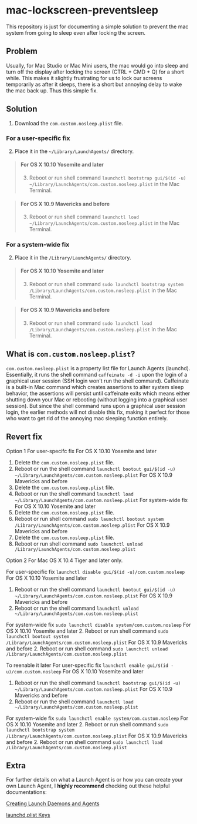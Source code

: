 # mac-lockscreen-preventsleep 
This repository is just for documenting a simple solution to prevent the mac system from going to sleep even after locking the screen. 

## Problem 
Usually, for Mac Studio or Mac Mini users, the mac would go into sleep and turn off the display after locking the screen (CTRL + CMD + Q) for a short while. This makes it slightly frustrating for us to lock our screens temporarily as after it sleeps, there is a short but annoying delay to wake the mac back up. Thus this simple fix. 

## Solution 
1. Download the `com.custom.nosleep.plist` file. 

### For a user-specific fix 
2. Place it in the `~/Library/LaunchAgents/` directory. 

> #### For OS X 10.10 Yosemite and later 
> 3. Reboot or run shell command `launchctl bootstrap gui/$(id -u) ~/Library/LaunchAgents/com.custom.nosleep.plist` in the Mac Terminal. 

> #### For OS X 10.9 Mavericks and before 
> 3. Reboot or run shell command `launchctl load ~/Library/LaunchAgents/com.custom.nosleep.plist` in the Mac Terminal. 

### For a system-wide fix 
2. Place it in the `/Library/LaunchAgents/` directory. 

> #### For OS X 10.10 Yosemite and later 
> 3. Reboot or run shell command `sudo launchctl bootstrap system /Library/LaunchAgents/com.custom.nosleep.plist` in the Mac Terminal. 

> #### For OS X 10.9 Mavericks and before 
> 3. Reboot or run shell command `sudo launchctl load /Library/LaunchAgents/com.custom.nosleep.plist` in the Mac Terminal. 

## What is `com.custom.nosleep.plist`? 
`com.custom.nosleep.plist` is a property list file for Launch Agents (launchd). Essentially, it runs the shell command `caffeinate -d -i` upon the login of a graphical user session (SSH login won't run the shell command). Caffeinate is a built-in Mac command which creates assertions to alter system sleep behavior, the assertions will persist until caffeinate exits which means either shutting down your Mac or rebooting (without logging into a graphical user session). But since the shell command runs upon a graphical user session login, the earlier methods will not disable this fix, making it perfect for those who want to get rid of the annoying mac sleeping function entirely. 

## Revert fix 
Option 1 
For user-specifc fix
For OS X 10.10 Yosemite and later 
1. Delete the `com.custom.nosleep.plist` file.
2. Reboot or run the shell command `launchctl bootout gui/$(id -u) ~/Library/LaunchAgents/com.custom.nosleep.plist`
For OS X 10.9 Mavericks and before 
1. Delete the `com.custom.nosleep.plist` file.
2. Reboot or run the shell command `launchctl load ~/Library/LaunchAgents/com.custom.nosleep.plist`
For system-wide fix
For OS X 10.10 Yosemite and later 
1. Delete the `com.custom.nosleep.plist` file.
2. Reboot or run shell command `sudo launchctl bootout system /Library/LaunchAgents/com.custom.nosleep.plist`
For OS X 10.9 Mavericks and before 
1. Delete the `com.custom.nosleep.plist` file.
2. Reboot or run shell command `sudo launchctl unload /Library/LaunchAgents/com.custom.nosleep.plist`

Option 2
For Mac OS X 10.4 Tiger and later only.

For user-specific fix
`launchctl disable gui/$(id -u)/com.custom.nosleep`
For OS X 10.10 Yosemite and later 
1. Reboot or run the shell command `launchctl bootout gui/$(id -u) ~/Library/LaunchAgents/com.custom.nosleep.plist`
For OS X 10.9 Mavericks and before 
1. Reboot or run the shell command `launchctl unload ~/Library/LaunchAgents/com.custom.nosleep.plist`

For system-wide fix
`sudo launchctl disable system/com.custom.nosleep`
For OS X 10.10 Yosemite and later 
2. Reboot or run shell command `sudo launchctl bootout system /Library/LaunchAgents/com.custom.nosleep.plist`
For OS X 10.9 Mavericks and before 
2. Reboot or run shell command `sudo launchctl unload /Library/LaunchAgents/com.custom.nosleep.plist`

To reenable it later
For user-specific fix
`launchctl enable gui/$(id -u)/com.custom.nosleep`
For OS X 10.10 Yosemite and later 
1. Reboot or run the shell command `launchctl bootstrap gui/$(id -u) ~/Library/LaunchAgents/com.custom.nosleep.plist`
For OS X 10.9 Mavericks and before 
1. Reboot or run the shell command `launchctl load ~/Library/LaunchAgents/com.custom.nosleep.plist`

For system-wide fix
`sudo launchctl enable system/com.custom.nosleep`
For OS X 10.10 Yosemite and later 
2. Reboot or run shell command `sudo launchctl bootstrap system /Library/LaunchAgents/com.custom.nosleep.plist`
For OS X 10.9 Mavericks and before 
2. Reboot or run shell command `sudo launchctl load /Library/LaunchAgents/com.custom.nosleep.plist`

## Extra
For further details on what a Launch Agent is or how you can create your own Launch Agent, I **highly recommend** checking out these helpful documentations: 

[Creating Launch Daemons and Agents](https://developer.apple.com/library/archive/documentation/MacOSX/Conceptual/BPSystemStartup/Chapters/CreatingLaunchdJobs.html)

[launchd.plist Keys](https://keith.github.io/xcode-man-pages/launchd.plist.5.html)
